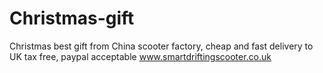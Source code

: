 # Christmas-gift
Christmas best gift from China scooter factory, cheap and fast delivery to UK tax free, paypal acceptable
www.smartdriftingscooter.co.uk

